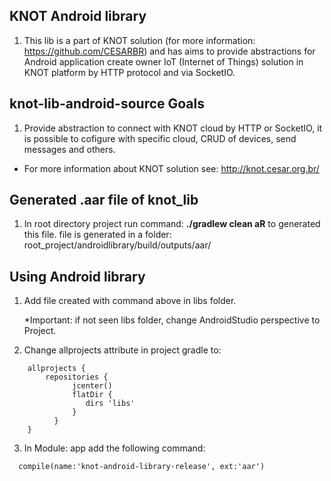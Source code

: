 ## KNOT Android library

1. This lib is a part of KNOT solution (for more information: https://github.com/CESARBR) and has aims to provide abstractions for Android application create owner IoT (Internet of Things) solution in KNOT platform by HTTP protocol and via SocketIO.

## knot-lib-android-source Goals
1. Provide abstraction to connect with KNOT cloud by HTTP or SocketIO, it is possible to cofigure with specific cloud, CRUD of devices, send messages and others.
   
 * For more information about KNOT solution see: http://knot.cesar.org.br/

## Generated .aar file of knot_lib

1. In root directory project run command: **./gradlew clean aR** to generated this file.
   file is generated in a folder: root_project/androidlibrary/build/outputs/aar/

## Using Android library

1. Add file created with command above in libs folder.

   *Important: if not seen libs folder, change AndroidStudio perspective to Project.
      
2. Change allprojects attribute in project gradle to:
>
```
    allprojects {
        repositories {
              jcenter()
              flatDir {
                 dirs 'libs'
              }
          }
    }
```
>

3. In Module: app add the following command:
>
```
  compile(name:'knot-android-library-release', ext:'aar')
```
>
